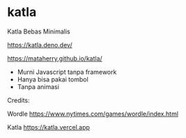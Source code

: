 # katla
Katla Bebas Minimalis

https://katla.deno.dev/

https://mataherry.github.io/katla/

- Murni Javascript tanpa framework
- Hanya bisa pakai tombol
- Tanpa animasi

Credits:

Wordle https://www.nytimes.com/games/wordle/index.html

Katla https://katla.vercel.app
